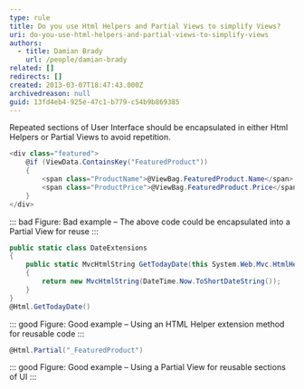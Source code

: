 ```yaml
---
type: rule
title: Do you use Html Helpers and Partial Views to simplify Views?
uri: do-you-use-html-helpers-and-partial-views-to-simplify-views
authors:
  - title: Damian Brady
    url: /people/damian-brady
related: []
redirects: []
created: 2013-03-07T18:47:43.000Z
archivedreason: null
guid: 13fd4eb4-925e-47c1-b779-c54b9b869385
---
```


Repeated sections of User Interface should be encapsulated in either Html Helpers or Partial Views to avoid repetition.

<!--endintro-->

```cs
<div class="featured">
    @if (ViewData.ContainsKey("FeaturedProduct"))
    {
        <span class="ProductName">@ViewBag.FeaturedProduct.Name</span>
        <span class="ProductPrice">@ViewBag.FeaturedProduct.Price</span>
    }
</div>
```
::: bad
Figure: Bad example – The above code could be encapsulated into a Partial View for reuse
:::

```cs
public static class DateExtensions
{
    public static MvcHtmlString GetTodayDate(this System.Web.Mvc.HtmlHelper helper)
    {
        return new MvcHtmlString(DateTime.Now.ToShortDateString());
    }
}
@Html.GetTodayDate()
```
::: good
Figure: Good example – Using an HTML Helper extension method for reusable code
:::

```cs
@Html.Partial("_FeaturedProduct")
```
::: good
Figure: Good example – Using a Partial View for reusable sections of UI
:::
